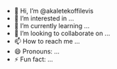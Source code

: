 - 👋 Hi, I’m @akaletekoffilevis
- 👀 I’m interested in ...
- 🌱 I’m currently learning ...
- 💞️ I’m looking to collaborate on ...
- 📫 How to reach me ...
- 😄 Pronouns: ...
- ⚡ Fun fact: ...

<!---
akaletekoffilevis/akaletekoffilevis is a ✨ special ✨ repository because its `README.md` (this file) appears on your GitHub profile.
You can click the Preview link to take a look at your changes.
--->
